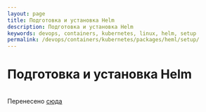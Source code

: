 ```yaml
---
layout: page
title: Подготовка и установка Helm
description: Подготовка и установка Helm
keywords: devops, containers, kubernetes, linux, helm, setup
permalink: /devops/containers/kubernetes/packages/heml/setup/
---
```


# Подготовка и установка Helm

<br/>
Перенесено <a href="//gitops.ru/containers/kubernetes/tools/helm/setup/">сюда</a>
